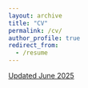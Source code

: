 ```yaml
---
layout: archive
title: "CV"
permalink: /cv/
author_profile: true
redirect_from:
  - /resume
---
```


[Updated June 2025](https://johannareyeso.github.io/files/Reyes_CV_2025.pdf)


